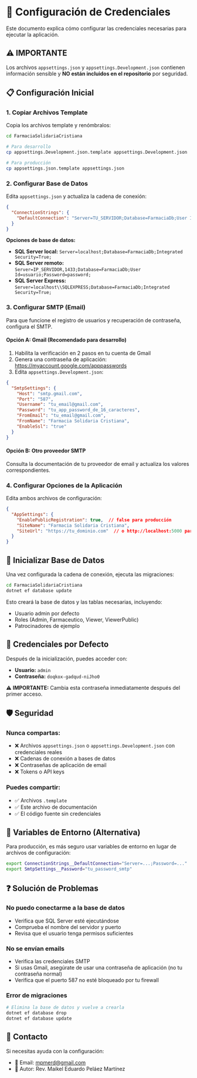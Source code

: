 # 🔐 Configuración de Credenciales

Este documento explica cómo configurar las credenciales necesarias para ejecutar la aplicación.

## ⚠️ IMPORTANTE

Los archivos `appsettings.json` y `appsettings.Development.json` contienen información sensible y **NO están incluidos en el repositorio** por seguridad.

## 📋 Configuración Inicial

### 1. Copiar Archivos Template

Copia los archivos template y renómbralos:

```bash
cd FarmaciaSolidariaCristiana

# Para desarrollo
cp appsettings.Development.json.template appsettings.Development.json

# Para producción
cp appsettings.json.template appsettings.json
```

### 2. Configurar Base de Datos

Edita `appsettings.json` y actualiza la cadena de conexión:

```json
{
  "ConnectionStrings": {
    "DefaultConnection": "Server=TU_SERVIDOR;Database=FarmaciaDb;User Id=TU_USUARIO;Password=TU_PASSWORD;TrustServerCertificate=True"
  }
}
```

**Opciones de base de datos:**
- **SQL Server local:** `Server=localhost;Database=FarmaciaDb;Integrated Security=True;`
- **SQL Server remoto:** `Server=IP_SERVIDOR,1433;Database=FarmaciaDb;User Id=usuario;Password=password;`
- **SQL Server Express:** `Server=localhost\\SQLEXPRESS;Database=FarmaciaDb;Integrated Security=True;`

### 3. Configurar SMTP (Email)

Para que funcione el registro de usuarios y recuperación de contraseña, configura el SMTP.

#### Opción A: Gmail (Recomendado para desarrollo)

1. Habilita la verificación en 2 pasos en tu cuenta de Gmail
2. Genera una contraseña de aplicación: https://myaccount.google.com/apppasswords
3. Edita `appsettings.Development.json`:

```json
{
  "SmtpSettings": {
    "Host": "smtp.gmail.com",
    "Port": "587",
    "Username": "tu_email@gmail.com",
    "Password": "tu_app_password_de_16_caracteres",
    "FromEmail": "tu_email@gmail.com",
    "FromName": "Farmacia Solidaria Cristiana",
    "EnableSsl": "true"
  }
}
```

#### Opción B: Otro proveedor SMTP

Consulta la documentación de tu proveedor de email y actualiza los valores correspondientes.

### 4. Configurar Opciones de la Aplicación

Edita ambos archivos de configuración:

```json
{
  "AppSettings": {
    "EnablePublicRegistration": true,  // false para producción
    "SiteName": "Farmacia Solidaria Cristiana",
    "SiteUrl": "https://tu_dominio.com"  // o http://localhost:5000 para desarrollo
  }
}
```

## 🚀 Inicializar Base de Datos

Una vez configurada la cadena de conexión, ejecuta las migraciones:

```bash
cd FarmaciaSolidariaCristiana
dotnet ef database update
```

Esto creará la base de datos y las tablas necesarias, incluyendo:
- Usuario admin por defecto
- Roles (Admin, Farmaceutico, Viewer, ViewerPublic)
- Patrocinadores de ejemplo

## 🔑 Credenciales por Defecto

Después de la inicialización, puedes acceder con:

- **Usuario:** `admin`
- **Contraseña:** `doqkox-gadqud-niJho0`

⚠️ **IMPORTANTE:** Cambia esta contraseña inmediatamente después del primer acceso.

## 🛡️ Seguridad

### Nunca compartas:
- ❌ Archivos `appsettings.json` o `appsettings.Development.json` con credenciales reales
- ❌ Cadenas de conexión a bases de datos
- ❌ Contraseñas de aplicación de email
- ❌ Tokens o API keys

### Puedes compartir:
- ✅ Archivos `.template`
- ✅ Este archivo de documentación
- ✅ El código fuente sin credenciales

## 📝 Variables de Entorno (Alternativa)

Para producción, es más seguro usar variables de entorno en lugar de archivos de configuración:

```bash
export ConnectionStrings__DefaultConnection="Server=...;Password=..."
export SmtpSettings__Password="tu_password_smtp"
```

## ❓ Solución de Problemas

### No puedo conectarme a la base de datos
- Verifica que SQL Server esté ejecutándose
- Comprueba el nombre del servidor y puerto
- Revisa que el usuario tenga permisos suficientes

### No se envían emails
- Verifica las credenciales SMTP
- Si usas Gmail, asegúrate de usar una contraseña de aplicación (no tu contraseña normal)
- Verifica que el puerto 587 no esté bloqueado por tu firewall

### Error de migraciones
```bash
# Elimina la base de datos y vuelve a crearla
dotnet ef database drop
dotnet ef database update
```

## 📧 Contacto

Si necesitas ayuda con la configuración:
- 📧 Email: mpmerd@gmail.com
- 👤 Autor: Rev. Maikel Eduardo Peláez Martínez
